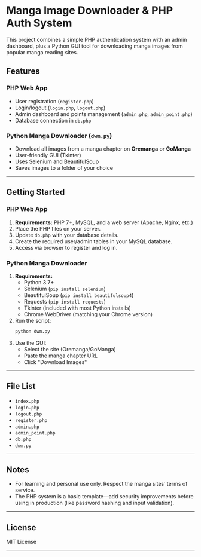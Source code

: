 # Manga Image Downloader & PHP Auth System

This project combines a simple PHP authentication system with an admin dashboard, plus a Python GUI tool for downloading manga images from popular manga reading sites.

## Features

### PHP Web App

- User registration (`register.php`)
- Login/logout (`login.php`, `logout.php`)
- Admin dashboard and points management (`admin.php`, `admin_point.php`)
- Database connection in `db.php`

### Python Manga Downloader (`dwm.py`)

- Download all images from a manga chapter on **Oremanga** or **GoManga**
- User-friendly GUI (Tkinter)
- Uses Selenium and BeautifulSoup
- Saves images to a folder of your choice

---

## Getting Started

### PHP Web App

1. **Requirements:** PHP 7+, MySQL, and a web server (Apache, Nginx, etc.)
2. Place the PHP files on your server.
3. Update `db.php` with your database details.
4. Create the required user/admin tables in your MySQL database.
5. Access via browser to register and log in.

### Python Manga Downloader

1. **Requirements:**  
   - Python 3.7+  
   - Selenium (`pip install selenium`)  
   - BeautifulSoup (`pip install beautifulsoup4`)  
   - Requests (`pip install requests`)  
   - Tkinter (included with most Python installs)  
   - Chrome WebDriver (matching your Chrome version)
2. Run the script:
    ```bash
    python dwm.py
    ```
3. Use the GUI:  
   - Select the site (Oremanga/GoManga)
   - Paste the manga chapter URL
   - Click "Download Images"

---

## File List

- `index.php`
- `login.php`
- `logout.php`
- `register.php`
- `admin.php`
- `admin_point.php`
- `db.php`
- `dwm.py`

---

## Notes

- For learning and personal use only. Respect the manga sites’ terms of service.
- The PHP system is a basic template—add security improvements before using in production (like password hashing and input validation).

---

## License

MIT License

---

